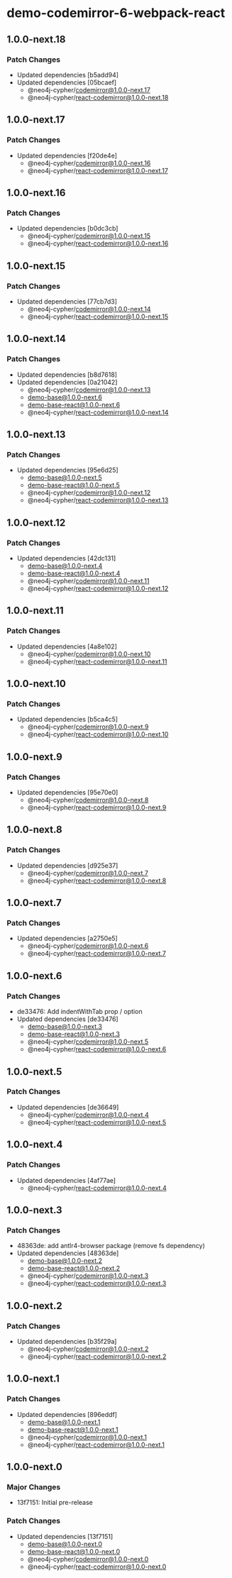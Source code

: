 # demo-codemirror-6-webpack-react

## 1.0.0-next.18

### Patch Changes

- Updated dependencies [b5add94]
- Updated dependencies [05bcaef]
  - @neo4j-cypher/codemirror@1.0.0-next.17
  - @neo4j-cypher/react-codemirror@1.0.0-next.18

## 1.0.0-next.17

### Patch Changes

- Updated dependencies [f20de4e]
  - @neo4j-cypher/codemirror@1.0.0-next.16
  - @neo4j-cypher/react-codemirror@1.0.0-next.17

## 1.0.0-next.16

### Patch Changes

- Updated dependencies [b0dc3cb]
  - @neo4j-cypher/codemirror@1.0.0-next.15
  - @neo4j-cypher/react-codemirror@1.0.0-next.16

## 1.0.0-next.15

### Patch Changes

- Updated dependencies [77cb7d3]
  - @neo4j-cypher/codemirror@1.0.0-next.14
  - @neo4j-cypher/react-codemirror@1.0.0-next.15

## 1.0.0-next.14

### Patch Changes

- Updated dependencies [b8d7618]
- Updated dependencies [0a21042]
  - @neo4j-cypher/codemirror@1.0.0-next.13
  - demo-base@1.0.0-next.6
  - demo-base-react@1.0.0-next.6
  - @neo4j-cypher/react-codemirror@1.0.0-next.14

## 1.0.0-next.13

### Patch Changes

- Updated dependencies [95e6d25]
  - demo-base@1.0.0-next.5
  - demo-base-react@1.0.0-next.5
  - @neo4j-cypher/codemirror@1.0.0-next.12
  - @neo4j-cypher/react-codemirror@1.0.0-next.13

## 1.0.0-next.12

### Patch Changes

- Updated dependencies [42dc131]
  - demo-base@1.0.0-next.4
  - demo-base-react@1.0.0-next.4
  - @neo4j-cypher/codemirror@1.0.0-next.11
  - @neo4j-cypher/react-codemirror@1.0.0-next.12

## 1.0.0-next.11

### Patch Changes

- Updated dependencies [4a8e102]
  - @neo4j-cypher/codemirror@1.0.0-next.10
  - @neo4j-cypher/react-codemirror@1.0.0-next.11

## 1.0.0-next.10

### Patch Changes

- Updated dependencies [b5ca4c5]
  - @neo4j-cypher/codemirror@1.0.0-next.9
  - @neo4j-cypher/react-codemirror@1.0.0-next.10

## 1.0.0-next.9

### Patch Changes

- Updated dependencies [95e70e0]
  - @neo4j-cypher/codemirror@1.0.0-next.8
  - @neo4j-cypher/react-codemirror@1.0.0-next.9

## 1.0.0-next.8

### Patch Changes

- Updated dependencies [d925e37]
  - @neo4j-cypher/codemirror@1.0.0-next.7
  - @neo4j-cypher/react-codemirror@1.0.0-next.8

## 1.0.0-next.7

### Patch Changes

- Updated dependencies [a2750e5]
  - @neo4j-cypher/codemirror@1.0.0-next.6
  - @neo4j-cypher/react-codemirror@1.0.0-next.7

## 1.0.0-next.6

### Patch Changes

- de33476: Add indentWithTab prop / option
- Updated dependencies [de33476]
  - demo-base@1.0.0-next.3
  - demo-base-react@1.0.0-next.3
  - @neo4j-cypher/codemirror@1.0.0-next.5
  - @neo4j-cypher/react-codemirror@1.0.0-next.6

## 1.0.0-next.5

### Patch Changes

- Updated dependencies [de36649]
  - @neo4j-cypher/codemirror@1.0.0-next.4
  - @neo4j-cypher/react-codemirror@1.0.0-next.5

## 1.0.0-next.4

### Patch Changes

- Updated dependencies [4af77ae]
  - @neo4j-cypher/react-codemirror@1.0.0-next.4

## 1.0.0-next.3

### Patch Changes

- 48363de: add antlr4-browser package (remove fs dependency)
- Updated dependencies [48363de]
  - demo-base@1.0.0-next.2
  - demo-base-react@1.0.0-next.2
  - @neo4j-cypher/codemirror@1.0.0-next.3
  - @neo4j-cypher/react-codemirror@1.0.0-next.3

## 1.0.0-next.2

### Patch Changes

- Updated dependencies [b35f29a]
  - @neo4j-cypher/codemirror@1.0.0-next.2
  - @neo4j-cypher/react-codemirror@1.0.0-next.2

## 1.0.0-next.1

### Patch Changes

- Updated dependencies [896eddf]
  - demo-base@1.0.0-next.1
  - demo-base-react@1.0.0-next.1
  - @neo4j-cypher/codemirror@1.0.0-next.1
  - @neo4j-cypher/react-codemirror@1.0.0-next.1

## 1.0.0-next.0

### Major Changes

- 13f7151: Initial pre-release

### Patch Changes

- Updated dependencies [13f7151]
  - demo-base@1.0.0-next.0
  - demo-base-react@1.0.0-next.0
  - @neo4j-cypher/codemirror@1.0.0-next.0
  - @neo4j-cypher/react-codemirror@1.0.0-next.0
